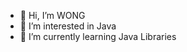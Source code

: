 - 👋 Hi, I’m WONG
- 👀 I’m interested in Java
- 🌱 I’m currently learning Java Libraries
<!--- - 💞️ I’m looking to collaborate on ...
- 📫 How to reach me ...
- 😄 Pronouns: ...
- ⚡ Fun fact: ... --->

<!---
wziski4041/wziski4041 is a ✨ special ✨ repository because its `README.md` (this file) appears on your GitHub profile.
You can click the Preview link to take a look at your changes.
--->
